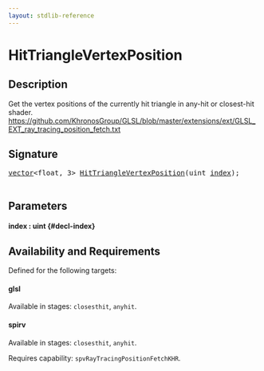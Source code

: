 ```yaml
---
layout: stdlib-reference
---
```


# HitTriangleVertexPosition

## Description

Get the vertex positions of the currently hit triangle in any-hit or closest-hit shader.
https://github.com/KhronosGroup/GLSL/blob/master/extensions/ext/GLSL_EXT_ray_tracing_position_fetch.txt




## Signature 

<pre>
<a href="/stdlib-reference/types/vector/index" class="code_type">vector</a>&lt;<span class="code_keyword">float</span>, 3&gt; <a href="/stdlib-reference/global-decls/hittrianglevertexposition-03bh">HitTriangleVertexPosition</a>(<span class="code_keyword">uint</span> <a href="/stdlib-reference/global-decls/hittrianglevertexposition-03bh#decl-index" class="code_param">index</a>);

</pre>

## Parameters

#### index  : uint {#decl-index}

## Availability and Requirements

Defined for the following targets:

#### glsl
Available in stages: `closesthit`, `anyhit`.

#### spirv
Available in stages: `closesthit`, `anyhit`.

Requires capability: `spvRayTracingPositionFetchKHR`.


